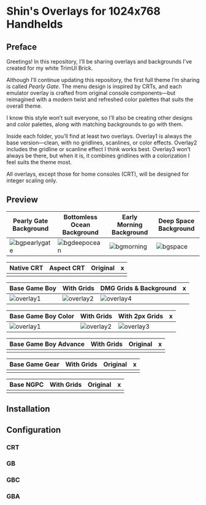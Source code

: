 # Shin's Overlays for 1024x768 Handhelds

## Preface

Greetings! In this repository, I’ll be sharing overlays and backgrounds I’ve created for my white TrimUI Brick.

Although I’ll continue updating this repository, the first full theme I’m sharing is called *Pearly Gate*. The menu design is inspired by CRTs, and each emulator overlay is crafted from original console components—but reimagined with a modern twist and refreshed color palettes that suits the overall theme.

I know this style won’t suit everyone, so I’ll also be creating other designs and color palettes, along with matching backgrounds to go with them.

Inside each folder, you’ll find at least two overlays. Overlay1 is always the base version—clean, with no gridlines, scanlines, or color effects. Overlay2 includes the gridline or scanline effect I think works best. Overlay3 won’t always be there, but when it is, it combines gridlines with a colorization I feel suits the theme most.

All overlays, except those for home consoles (CRT), will be designed for integer scaling only.

## Preview

| Pearly Gate Background | Bottomless Ocean Background | Early Morning Background | Deep Space Background |
| -- | -- | -- | -- |
| ![bgpearlygate](https://github.com/user-attachments/assets/ef986914-43fe-41fc-a27f-be7f96cfa23f) | ![bgdeepocean](https://github.com/user-attachments/assets/97cb1baf-bad8-4421-8ff8-16cfbf43bfea) |  ![bgmorning](https://github.com/user-attachments/assets/391802b6-699d-4f11-b76c-3bebf21649b2) | ![bgspace](https://github.com/user-attachments/assets/f017893a-7f4b-45c3-8e8a-91c5915d2b02) |


| Native CRT | Aspect CRT | Original | x |
| -- | -- | -- | -- |
|   |   |   |   |


| Base Game Boy | With Grids | DMG Grids & Background | x |
| -- | -- | -- | -- |
|  ![overlay1](https://github.com/user-attachments/assets/470b409c-7d11-4c1b-aec7-36f06b8d6ff7) |  ![overlay2](https://github.com/user-attachments/assets/bf9bb41b-1415-487d-8ed3-9295faed052c) |  ![overlay4](https://github.com/user-attachments/assets/7ceca12f-525c-420e-9212-71e8f5102ba7) |   |

| Base Game Boy Color | With Grids | With 2px Grids | x |
| -- | -- | -- | -- |
|  ![overlay1](https://github.com/user-attachments/assets/6c2657cb-de7f-42f3-b7bc-eb82ee264d30) |  ![overlay2](https://github.com/user-attachments/assets/af8fc4be-da3b-45d8-a8ed-3367af42f79a)|  ![overlay3](https://github.com/user-attachments/assets/44ff91f5-50de-4738-8408-de4c968218c9) |   |

| Base Game Boy Advance | With Grids | Original | x |
| -- | -- | -- | -- |
|   |   |   |   |

| Base Game Gear | With Grids | Original | x |
| -- | -- | -- | -- |
|   |   |   |   |

| Base NGPC | With Grids | Original | x |
| -- | -- | -- | -- |
|   |   |   |   |


## Installation




## Configuration

### CRT


### GB


### GBC


### GBA

